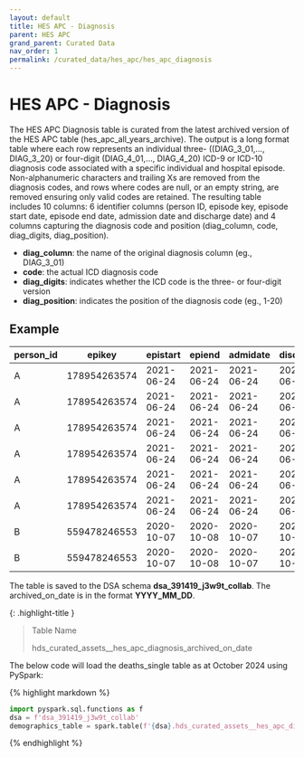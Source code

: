```yaml
---
layout: default
title: HES APC - Diagnosis
parent: HES APC
grand_parent: Curated Data
nav_order: 1
permalink: /curated_data/hes_apc/hes_apc_diagnosis
---
```


# HES APC - Diagnosis

The HES APC Diagnosis table is curated from the latest archived version of the HES APC table (hes_apc_all_years_archive). The output is a long format table where each row represents an individual three- ((DIAG_3_01,…, DIAG_3_20) or four-digit (DIAG_4_01,…, DIAG_4_20) ICD-9 or ICD-10 diagnosis code associated with a specific individual and hospital episode. Non-alphanumeric characters and trailing Xs are removed from the diagnosis codes, and rows where codes are null, or an empty string, are removed ensuring only valid codes are retained. The resulting table includes 10 columns: 6 identifier columns (person ID, episode key, episode start date, episode end date, admission date and discharge date) and 4 columns capturing the diagnosis code and position (diag_column, code, diag_digits, diag_position).

-	**diag_column**: the name of the original diagnosis column (eg., DIAG_3_01)
-	**code**: the actual ICD diagnosis code
-	**diag_digits**: indicates whether the ICD code is the three- or four-digit version
-	**diag_position**: indicates the position of the diagnosis code (eg., 1-20)


## Example

| person_id | epikey | epistart | epiend | admidate | disdate | diag_column | code | diag_digits | diag_position |
| --- | --- | --- | --- | --- | --- | --- | --- | --- | --- |
| A | 178954263574 | 2021-06-24 | 2021-06-24 | 2021-06-24 | 2021-06-24 | DIAG_3_01 | H25 | 3 | 1 |
| A | 178954263574 | 2021-06-24 | 2021-06-24 | 2021-06-24 | 2021-06-24 | DIAG_3_02 | H40 | 3 | 2 |
| A | 178954263574 | 2021-06-24 | 2021-06-24 | 2021-06-24 | 2021-06-24 | DIAG_3_03 | H53 | 3 | 3 |
| A | 178954263574 | 2021-06-24 | 2021-06-24 | 2021-06-24 | 2021-06-24 | DIAG_4_01 | H258 | 4 | 1 |
| A | 178954263574 | 2021-06-24 | 2021-06-24 | 2021-06-24 | 2021-06-24 | DIAG_4_02 | H402 | 4 | 2 |
| A | 178954263574 | 2021-06-24 | 2021-06-24 | 2021-06-24 | 2021-06-24 | DIAG_4_03 | H533 | 4 | 3 |
| B | 559478246553 | 2020-10-07 | 2020-10-08 | 2020-10-07 | 2020-10-08 | DIAG_3_01 | T85 | 3 | 1 |
| B | 559478246553 | 2020-10-07 | 2020-10-08 | 2020-10-07 | 2020-10-08 | DIAG_3_02 | Y84 | 3 | 2 |



The table is saved to the DSA schema **dsa_391419_j3w9t_collab**. The archived_on_date is in the format **YYYY_MM_DD**.

{: .highlight-title }
> Table Name
>
> >
> hds_curated_assets__hes_apc_diagnosis_archived_on_date

The below code will load the deaths_single table as at October 2024 using PySpark:

{% highlight markdown %}
```python
import pyspark.sql.functions as f
dsa = f'dsa_391419_j3w9t_collab'
demographics_table = spark.table(f'{dsa}.hds_curated_assets__hes_apc_diagnosis_2024_10_01')
```
{% endhighlight %}
